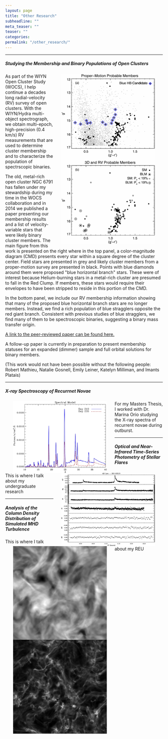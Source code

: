```yaml
---
layout: page
title: "Other Research"
subheadline: ""
meta_teaser: ""
teaser: ""
categories:
permalink: "/other_research/"
---
```

<hr>

##### <a name='wocs'>Studying the Membership and Binary Populations of Open Clusters</a>
<img src="/local_files/NGC6791_CMD.jpg" width="300" ALIGN="right" HSPACE="25" />
As part of the WIYN Open Cluster Study (WOCS), I help continue a decades long radial-velocity (RV) survey of open clusters. With the WIYN/Hydra multi-object spectrograph, we obtain multi-epoch, high-precision (0.4 km/s) RV measurements that are used to determine cluster membership and to characterize the population of spectrscopic binaries. 

The old, metal-rich open cluster NGC 6791 has fallen under my stewardship during my time in the WOCS collaboration and in 2014 we published a paper presenting our membership results and a list of velocity-variable stars that were likely binary cluster members. The main figure from this work is presented on the right where in the top panel, a color-magnitude diagram (CMD) presents every star within a square degree of the cluster center. Field stars are presented in grey and likely cluster members from a proper-motion survey are presented in black. Points with blue diamonds around them were proposed "blue horizontal branch" stars. These were of interest because Helium-burning stars in a metal-rich cluster are presumed to fall in the Red Clump. If members, these stars would require their envelopes to have been stripped to reside in this portion of the CMD.

In the bottom panel, we include our RV membership information showing that many of the proposed blue horizontal branch stars are no longer members. Instead, we find a rich population of blue stragglers opposite the red giant branch. Consistent with previous studies of blue stragglers, we find many of them to be spectroscopic binaries, suggesting a binary mass transfer origin. 

<a href='http://adsabs.harvard.edu/abs/2014AJ....148...61T' target='blank'> A link to the peer-reviewed paper can be found here.</a>

A follow-up paper is currently in preparation to present membership statuses for an expanded (dimmer) sample and full orbital solutions for binary members. 

(This work would not have been possible without the following people: Robert Mathieu, Natalie Gosnell, Emily Leiner, Katelyn Milliman, and Imants Platais)

<hr>

##### <a name='xspec'>X-ray Spectroscopy of Recurrnet Novae</a>
<img src="/local_files/TPyx.jpg" width="300" ALIGN="left" HSPACE="25" />
For my Masters Thesis, I worked with Dr. Marina Orio studying the X-ray spectra of recurrent novae during outburst. 

<hr>

##### <a name='flares'>Optical and Near-Infrared Time-Series Photometry of Stellar Flares</a>
<img src="/local_files/flares.jpg" width="300" ALIGN="right" HSPACE="25" />
This is where I talk about my undergraduate research
<hr>

##### <a name='tsallis'>Analysis of the Column Density Distribution of Simulated MHD Turbulence</a>
<img src="/local_files/CD_subsonic.jpg" width="300" ALIGN="left" HSPACE="25" />
<img src="/local_files/CD_supersonic.jpg" width="300" ALIGN="left" HSPACE="25" />
This is where I talk about my REU
